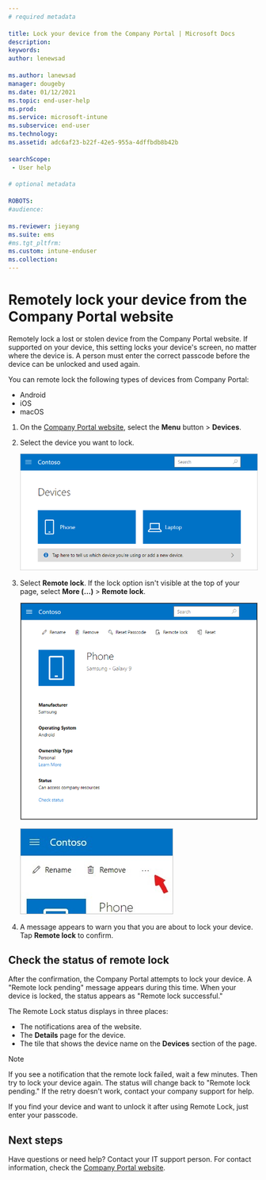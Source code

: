 ```yaml
---
# required metadata

title: Lock your device from the Company Portal | Microsoft Docs
description: 
keywords:
author: lenewsad

ms.author: lanewsad
manager: dougeby
ms.date: 01/12/2021
ms.topic: end-user-help
ms.prod:
ms.service: microsoft-intune
ms.subservice: end-user
ms.technology:
ms.assetid: adc6af23-b22f-42e5-955a-4dffbdb8b42b

searchScope:
 - User help

# optional metadata

ROBOTS:  
#audience:

ms.reviewer: jieyang
ms.suite: ems
#ms.tgt_pltfrm:
ms.custom: intune-enduser
ms.collection: 
---
```


# Remotely lock your device from the Company Portal website

Remotely lock a lost or stolen device from the Company Portal website. If supported on your device, this setting locks your device's screen, no matter where the device is. A person must enter the correct passcode before the device can be unlocked and used again.   

You can remote lock the following types of devices from Company Portal:

* Android
* iOS
* macOS

1. On the [Company Portal website](https://portal.manage.microsoft.com), select the __Menu__ button > __Devices__.  

2. Select the device you want to lock.  

    ![A screenshot of the Devices page, with 2 tiles that show unidentified, generically named devices. A gray banner sits directly below the devices and prompts user to identify the device they are using or add a new one.](./media/rename-reset-device-step2-1808.png) 

3. Select **Remote lock**. If the lock option isn't visible at the top of your page, select **More (…)** > **Remote lock**.  

   ![Device details page for a selected device on the Company Portal website, with a list of links at the top showing Rename, Remove, Reset Device, Reset Passcode, and Remote Lock. ](./media/rename-reset-device-1808.png) 

    ![Zoomed in view of the More icon, highlighted with a red arrow.](./media/rename-reset-device-step3-more-1808.png)    

4. A message appears to warn you that you are about to lock your device. Tap **Remote lock** to confirm.

## Check the status of remote lock

After the confirmation, the Company Portal attempts to lock your device. A "Remote lock pending" message appears during this time. When your device is locked, the status appears as "Remote lock successful."  

The Remote Lock status displays in three places:

* The notifications area of the website.
* The **Details** page for the device.
* The tile that shows the device name on the **Devices** section of the page.  

> [!Note]
> If you see a notification that the remote lock failed, wait a few minutes. Then try to lock your device again. The status will change back to "Remote lock pending." If the retry doesn't work, contact your company support for help.

If you find your device and want to unlock it after using Remote Lock, just enter your passcode.  

## Next steps

Have questions or need help? Contact your IT support person. For contact information, check the [Company Portal website](https://go.microsoft.com/fwlink/?linkid=2010980).  
